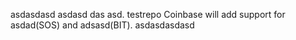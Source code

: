 asdasdasd  asdasd das asd. testrepo 
Coinbase will add support for asdad(SOS) and adsasd(BIT). asdasdasdasd
